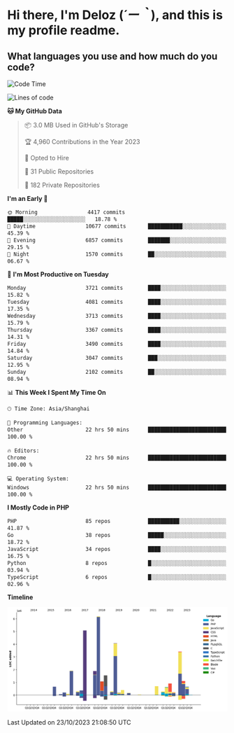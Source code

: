 # **Hi there, I'm Deloz (*´ー｀*), and this is my profile readme.**

## **What languages you use and how much do you code?**

<!--START_SECTION:waka-->
![Code Time](http://img.shields.io/badge/Code%20Time-2%2C633%20hrs%2040%20mins-blue)

![Lines of code](https://img.shields.io/badge/From%20Hello%20World%20I%27ve%20Written-32.3%20million%20lines%20of%20code-blue)

**🐱 My GitHub Data** 

> 📦 3.0 MB Used in GitHub's Storage 
 > 
> 🏆 4,960 Contributions in the Year 2023
 > 
> 💼 Opted to Hire
 > 
> 📜 31 Public Repositories 
 > 
> 🔑 182 Private Repositories 
 > 
**I'm an Early 🐤** 

```text
🌞 Morning                4417 commits        █████░░░░░░░░░░░░░░░░░░░░   18.78 % 
🌆 Daytime                10677 commits       ███████████░░░░░░░░░░░░░░   45.39 % 
🌃 Evening                6857 commits        ███████░░░░░░░░░░░░░░░░░░   29.15 % 
🌙 Night                  1570 commits        ██░░░░░░░░░░░░░░░░░░░░░░░   06.67 % 
```
📅 **I'm Most Productive on Tuesday** 

```text
Monday                   3721 commits        ████░░░░░░░░░░░░░░░░░░░░░   15.82 % 
Tuesday                  4081 commits        ████░░░░░░░░░░░░░░░░░░░░░   17.35 % 
Wednesday                3713 commits        ████░░░░░░░░░░░░░░░░░░░░░   15.79 % 
Thursday                 3367 commits        ████░░░░░░░░░░░░░░░░░░░░░   14.31 % 
Friday                   3490 commits        ████░░░░░░░░░░░░░░░░░░░░░   14.84 % 
Saturday                 3047 commits        ███░░░░░░░░░░░░░░░░░░░░░░   12.95 % 
Sunday                   2102 commits        ██░░░░░░░░░░░░░░░░░░░░░░░   08.94 % 
```


📊 **This Week I Spent My Time On** 

```text
🕑︎ Time Zone: Asia/Shanghai

💬 Programming Languages: 
Other                    22 hrs 50 mins      █████████████████████████   100.00 % 

🔥 Editors: 
Chrome                   22 hrs 50 mins      █████████████████████████   100.00 % 

💻 Operating System: 
Windows                  22 hrs 50 mins      █████████████████████████   100.00 % 
```

**I Mostly Code in PHP** 

```text
PHP                      85 repos            ██████████░░░░░░░░░░░░░░░   41.87 % 
Go                       38 repos            █████░░░░░░░░░░░░░░░░░░░░   18.72 % 
JavaScript               34 repos            ████░░░░░░░░░░░░░░░░░░░░░   16.75 % 
Python                   8 repos             █░░░░░░░░░░░░░░░░░░░░░░░░   03.94 % 
TypeScript               6 repos             █░░░░░░░░░░░░░░░░░░░░░░░░   02.96 % 
```



**Timeline**

![Lines of Code chart](https://raw.githubusercontent.com/deloz/deloz/main/assets/bar_graph.png)


 Last Updated on 23/10/2023 21:08:50 UTC
<!--END_SECTION:waka-->
